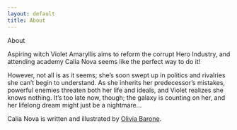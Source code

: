 ```yaml
---
layout: default
title: About
---
```


<div class="glitch" data-text="About">About</div>

Aspiring witch Violet Amaryllis aims to reform the corrupt Hero Industry, and attending academy Calia Nova seems like the perfect way to do it!

However, not all is as it seems; she’s soon swept up in politics and rivalries she can’t begin to understand. As she inherits her predecessor’s mistakes, powerful enemies threaten both her life and ideals, and Violet realizes she knows nothing. It’s too late now, though; the galaxy is counting on her, and her lifelong dream might just be a nightmare…

Calia Nova is written and illustrated by <a href="https://www.oliviabarone.com/about">Olivia Barone</a>.
